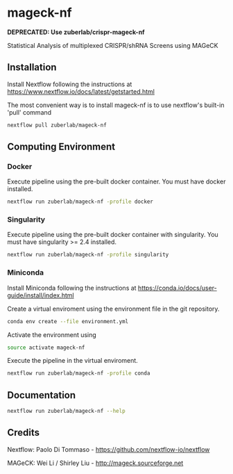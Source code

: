 # mageck-nf
**DEPRECATED: Use zuberlab/crispr-mageck-nf**

Statistical Analysis of multiplexed CRISPR/shRNA Screens using MAGeCK

## Installation
Install Nextflow following the instructions at https://www.nextflow.io/docs/latest/getstarted.html

The most convenient way is to install mageck-nf is to use nextflow's built-in 'pull' command
```bash
nextflow pull zuberlab/mageck-nf
```

## Computing Environment

### Docker
Execute pipeline using the pre-built docker container. You must have docker installed.

```bash
nextflow run zuberlab/mageck-nf -profile docker
```

### Singularity
Execute pipeline using the pre-built docker container with singularity. You must have singularity >= 2.4 installed.

```bash
nextflow run zuberlab/mageck-nf -profile singularity
```

### Miniconda

Install Miniconda following the instructions at https://conda.io/docs/user-guide/install/index.html

Create a virtual enviroment using the environment file in the git repository.

```bash
conda env create --file environment.yml
```

Activate the environment using
```bash
source activate mageck-nf
```

Execute the pipeline in the virtual enviroment.

```bash
nextflow run zuberlab/mageck-nf -profile conda
```

## Documentation
```bash
nextflow run zuberlab/mageck-nf --help
```

## Credits
Nextflow:  Paolo Di Tommaso - https://github.com/nextflow-io/nextflow

MAGeCK:    Wei Li / Shirley Liu  - http://mageck.sourceforge.net
